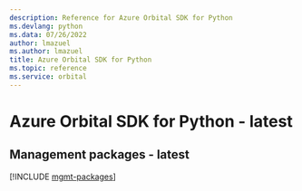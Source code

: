 ```yaml
---
description: Reference for Azure Orbital SDK for Python
ms.devlang: python
ms.data: 07/26/2022
author: lmazuel
ms.author: lmazuel
title: Azure Orbital SDK for Python
ms.topic: reference
ms.service: orbital
---
```

# Azure Orbital SDK for Python - latest

## Management packages - latest
[!INCLUDE [mgmt-packages](orbital-mgmt-index.md)]